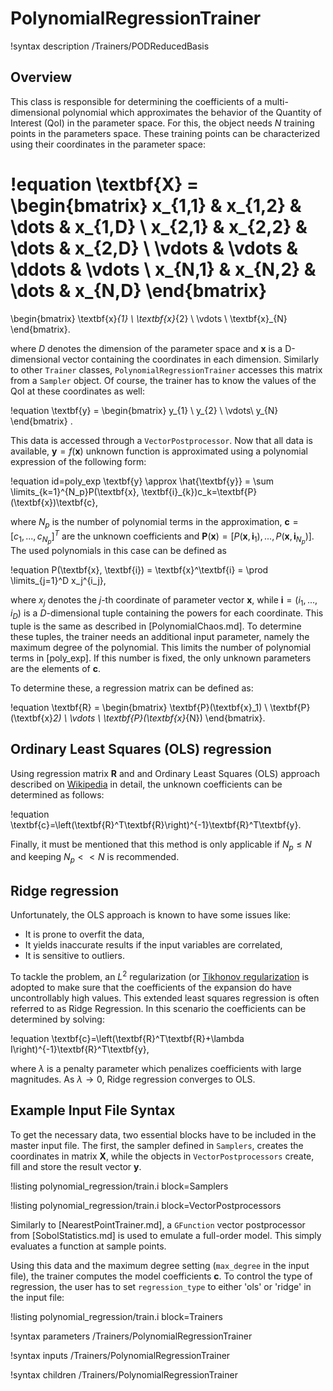 # PolynomialRegressionTrainer

!syntax description /Trainers/PODReducedBasis

## Overview

This class is responsible for determining the coefficients of a multi-dimensional polynomial which
approximates the behavior of the Quantity of Interest (QoI) in the parameter space.
For this, the object needs $N$ training points in the parameters space.
These training points can be characterized using their coordinates in the parameter space:

!equation
\textbf{X} =
\begin{bmatrix}
x_{1,1} & x_{1,2} & \dots  & x_{1,D} \\
x_{2,1} & x_{2,2} & \dots  & x_{2,D} \\
\vdots  & \vdots  & \ddots & \vdots  \\
x_{N,1} & x_{N,2} & \dots  & x_{N,D}
\end{bmatrix}
=
\begin{bmatrix}
\textbf{x}_{1} \\
\textbf{x}_{2} \\
\vdots  \\
\textbf{x}_{N}
\end{bmatrix}.

where $D$ denotes the dimension of the parameter space and $\textbf{x}$ is a
D-dimensional vector containing the coordinates in each dimension.
Similarly to other `Trainer` classes, `PolynomialRegressionTrainer` accesses this matrix
from a `Sampler` object. Of course, the trainer has to know the values of the QoI at
these coordinates as well:

!equation
\textbf{y} =
\begin{bmatrix}
y_{1} \\
y_{2} \\
\vdots\\
y_{N}
\end{bmatrix}
.

This data is accessed through a `VectorPostprocessor`. Now that all data is available,
$\textbf{y}=f(\textbf{x})$ unknown function is approximated using a polynomial expression of the following form:

!equation id=poly_exp
\textbf{y} \approx \hat{\textbf{y}} = \sum \limits_{k=1}^{N_p}P(\textbf{x}, \textbf{i}_{k})c_k=\textbf{P}(\textbf{x})\textbf{c},

where $N_p$ is the number of polynomial terms in the approximation, $\textbf{c}=[c_1,...,c_{N_p}]^T$ are the
unknown coefficients and $\textbf{P}(\textbf{x})=[P(\textbf{x}, \textbf{i}_{1}),...,P(\textbf{x}, \textbf{i}_{N_p})]$.
The used polynomials in this case can be defined as

!equation
P(\textbf{x}, \textbf{i}) = \textbf{x}^\textbf{i} = \prod \limits_{j=1}^D x_j^{i_j},

where $x_j$ denotes the $j$-th coordinate of parameter vector $\textbf{x}$,
while $\textbf{i}=(i_1,...,i_D)$ is a $D$-dimensional tuple containing the powers
for each coordinate. This tuple is the same as described in [PolynomialChaos.md].
To determine these tuples, the trainer needs an additional input parameter, namely
the maximum degree of the polynomial. This limits the number of polynomial terms in
[poly_exp]. If this number is fixed, the only unknown parameters are the elements of
$\textbf{c}$.

To determine these, a regression matrix can be defined as:

!equation
\textbf{R} =
\begin{bmatrix}
\textbf{P}(\textbf{x}_1) \\
\textbf{P}(\textbf{x}_2) \\
\vdots  \\
\textbf{P}(\textbf{x}_{N})
\end{bmatrix}.

## Ordinary Least Squares (OLS) regression

Using regression matrix $\textbf{R}$ and and Ordinary Least Squares (OLS) approach described on
[Wikipedia](https://en.wikipedia.org/wiki/Polynomial_regression) in detail, the unknown
coefficients can be determined as follows:

!equation
\textbf{c}=\left(\textbf{R}^T\textbf{R}\right)^{-1}\textbf{R}^T\textbf{y}.

Finally, it must be mentioned that this method is only applicable if $N_p \leq N$
and keeping $N_p << N$ is recommended.

## Ridge regression

Unfortunately, the OLS approach is known to have some issues like:
- It is prone to overfit the data,
- It yields inaccurate results if the input variables are correlated,
- It is sensitive to outliers.

To tackle the problem, an $L^2$ regularization (or
[Tikhonov regularization](https://en.wikipedia.org/wiki/Regularized_least_squares) is adopted
to make sure that the coefficients of the expansion do have uncontrollably high values.
This extended least squares regression is often referred to as Ridge Regression.
In this scenario the coefficients can be determined by solving:

!equation
\textbf{c}=\left(\textbf{R}^T\textbf{R}+\lambda I\right)^{-1}\textbf{R}^T\textbf{y},

where $\lambda$ is a penalty parameter which penalizes coefficients with large
magnitudes. As $\lambda \rightarrow 0$, Ridge regression converges to OLS.

## Example Input File Syntax

To get the necessary data, two essential blocks have to be included in the master input file.
The first, the sampler defined in `Samplers`, creates the coordinates in matrix $\textbf{X}$, while
the objects in `VectorPostprocessors` create, fill and store the result vector $\textbf{y}$.

!listing polynomial_regression/train.i block=Samplers

!listing polynomial_regression/train.i block=VectorPostprocessors

Similarly to [NearestPointTrainer.md], a `GFunction` vector postprocessor from [SobolStatistics.md] is
used to emulate a full-order model. This simply evaluates a function at sample points.

Using this data and the maximum degree setting (`max_degree` in the input file),
the trainer computes the model coefficients $\textbf{c}$. To control the type of regression,
the user has to set `regression_type` to either 'ols' or 'ridge' in the input file:

!listing polynomial_regression/train.i block=Trainers

!syntax parameters /Trainers/PolynomialRegressionTrainer

!syntax inputs /Trainers/PolynomialRegressionTrainer

!syntax children /Trainers/PolynomialRegressionTrainer
